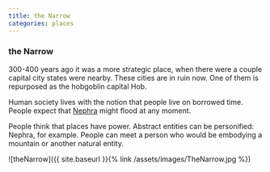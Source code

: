 ```yaml
---
title: the Narrow
categories: places
---
```


### the Narrow


300-400 years ago it was a more strategic place, when there were a couple capital city states were nearby. These cities are in ruin now. One of them is repurposed as the hobgoblin capital Hob.

Human society lives with the notion that people live on borrowed time. People expect that [Nephra](Nephra) might flood at any moment. 

People think that places have power. Abstract entities can be personified: Nephra, for example. People can meet a person who would be embodying a mountain or another natural entity. 

![theNarrow]({{ site.baseurl }}{% link /assets/images/TheNarrow.jpg %})